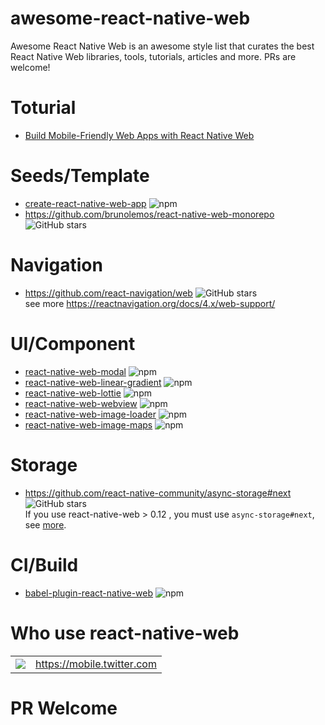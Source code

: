 # awesome-react-native-web

Awesome React Native Web is an awesome style list that curates the best React Native Web libraries, tools, tutorials, articles and more. PRs are welcome!


# Toturial

* [Build Mobile-Friendly Web Apps with React Native Web
](https://www.digitalocean.com/community/tutorials/build-mobile-friendly-web-apps-with-react-native-web)


# Seeds/Template

* [create-react-native-web-app](https://www.npmjs.com/package/create-react-native-web-app) ![npm](https://img.shields.io/npm/dw/create-react-native-web-app)
* <https://github.com/brunolemos/react-native-web-monorepo> ![GitHub stars](https://img.shields.io/github/stars/brunolemos/react-native-web-monorepo?style=social)   

# Navigation

* <https://github.com/react-navigation/web> ![GitHub stars](https://img.shields.io/github/stars/react-navigation/web?style=social)   
  see more <https://reactnavigation.org/docs/4.x/web-support/>   

# UI/Component

* [react-native-web-modal](https://www.npmjs.com/package/react-native-web-modal) ![npm](https://img.shields.io/npm/dw/react-native-web-modal)
* [react-native-web-linear-gradient](https://www.npmjs.com/package/react-native-web-linear-gradient) ![npm](https://img.shields.io/npm/dw/react-native-web-linear-gradient)  
* [react-native-web-lottie](https://www.npmjs.com/package/react-native-web-lottie) ![npm](https://img.shields.io/npm/dw/react-native-web-lottie)  
* [react-native-web-webview](https://www.npmjs.com/package/react-native-web-webview) ![npm](https://img.shields.io/npm/dw/react-native-web-webview)  
* [react-native-web-image-loader](https://www.npmjs.com/package/react-native-web-image-loader) ![npm](https://img.shields.io/npm/dw/react-native-web-image-loader)  
* [react-native-web-image-maps](https://www.npmjs.com/package/react-native-web-maps) ![npm](https://img.shields.io/npm/dw/react-native-web-maps)  

# Storage

* <https://github.com/react-native-community/async-storage#next> ![GitHub stars](https://img.shields.io/github/stars/react-native-community/async-storage?style=social)   
  If you use react-native-web > 0.12 , you must use `async-storage#next`, see [more](https://github.com/necolas/react-native-web/issues/1260).

# CI/Build

* [babel-plugin-react-native-web](https://www.npmjs.com/package/babel-plugin-react-native-web) ![npm](https://img.shields.io/npm/dw/babel-plugin-react-native-web)  

# Who use react-native-web

<table>
    <tr>
        <td><img src="https://abs.twimg.com/favicons/twitter.ico"></td>
        <td><a href="https://mobile.twitter.com"/>https://mobile.twitter.com</a></td>
    </tr>
</table>


# PR Welcome
